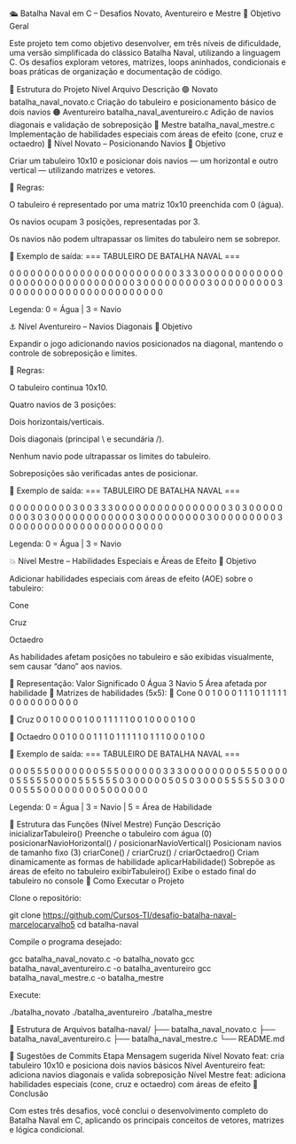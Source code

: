 🛳️ Batalha Naval em C – Desafios Novato, Aventureiro e Mestre
🎯 Objetivo Geral

Este projeto tem como objetivo desenvolver, em três níveis de dificuldade, uma versão simplificada do clássico Batalha Naval, utilizando a linguagem C.
Os desafios exploram vetores, matrizes, loops aninhados, condicionais e boas práticas de organização e documentação de código.

🧱 Estrutura do Projeto
Nível	Arquivo	Descrição
🟢 Novato	batalha_naval_novato.c	Criação do tabuleiro e posicionamento básico de dois navios
🟠 Aventureiro	batalha_naval_aventureiro.c	Adição de navios diagonais e validação de sobreposição
🔴 Mestre	batalha_naval_mestre.c	Implementação de habilidades especiais com áreas de efeito (cone, cruz e octaedro)
🧩 Nível Novato – Posicionando Navios
🎯 Objetivo

Criar um tabuleiro 10x10 e posicionar dois navios — um horizontal e outro vertical — utilizando matrizes e vetores.

🔹 Regras:

O tabuleiro é representado por uma matriz 10x10 preenchida com 0 (água).

Os navios ocupam 3 posições, representadas por 3.

Os navios não podem ultrapassar os limites do tabuleiro nem se sobrepor.

🔹 Exemplo de saída:
=== TABULEIRO DE BATALHA NAVAL ===

0 0 0 0 0 0 0 0 0 0
0 0 0 0 0 0 0 0 0 0
0 0 0 0 3 3 3 0 0 0
0 0 0 0 0 0 0 0 0 0
0 0 0 0 0 0 0 0 0 0
0 0 0 0 0 0 0 3 0 0
0 0 0 0 0 0 0 3 0 0
0 0 0 0 0 0 0 3 0 0
0 0 0 0 0 0 0 0 0 0
0 0 0 0 0 0 0 0 0 0

Legenda: 0 = Água | 3 = Navio

⚓ Nível Aventureiro – Navios Diagonais
🎯 Objetivo

Expandir o jogo adicionando navios posicionados na diagonal, mantendo o controle de sobreposição e limites.

🔹 Regras:

O tabuleiro continua 10x10.

Quatro navios de 3 posições:

Dois horizontais/verticais.

Dois diagonais (principal \ e secundária /).

Nenhum navio pode ultrapassar os limites do tabuleiro.

Sobreposições são verificadas antes de posicionar.

🔹 Exemplo de saída:
=== TABULEIRO DE BATALHA NAVAL ===

0 0 0 0 0 0 0 0 0 3 
0 0 3 3 3 0 0 0 0 0 
0 0 0 0 0 0 0 0 0 0 
0 3 0 3 0 0 0 0 0 0 
0 0 3 0 3 0 0 0 0 0 
0 0 0 0 0 0 0 3 0 0 
0 0 0 0 0 0 0 3 0 0 
0 0 0 0 0 0 0 3 0 0 
0 0 0 0 0 0 0 0 0 0 
0 0 0 0 0 0 0 0 0 0 

Legenda: 0 = Água | 3 = Navio

💥 Nível Mestre – Habilidades Especiais e Áreas de Efeito
🎯 Objetivo

Adicionar habilidades especiais com áreas de efeito (AOE) sobre o tabuleiro:

Cone

Cruz

Octaedro

As habilidades afetam posições no tabuleiro e são exibidas visualmente, sem causar “dano” aos navios.

🔹 Representação:
Valor	Significado
0	Água
3	Navio
5	Área afetada por habilidade
🔹 Matrizes de habilidades (5x5):
🔸 Cone
0 0 1 0 0
0 1 1 1 0
1 1 1 1 1
0 0 0 0 0
0 0 0 0 0

🔸 Cruz
0 0 1 0 0
0 0 1 0 0
1 1 1 1 1
0 0 1 0 0
0 0 1 0 0

🔸 Octaedro
0 0 1 0 0
0 1 1 1 0
1 1 1 1 1
0 1 1 1 0
0 0 1 0 0

🔹 Exemplo de saída:
=== TABULEIRO DE BATALHA NAVAL ===

0 0 0 5 5 5 0 0 0 0 
0 0 0 5 5 5 0 0 0 0 
0 0 3 3 3 0 0 0 0 0 
0 0 0 5 5 5 0 0 0 0 
0 5 5 5 5 5 0 0 0 0 
5 5 5 5 5 5 0 3 0 0 
0 0 0 5 0 5 0 3 0 0 
0 5 5 5 5 5 0 3 0 0 
0 0 5 5 5 0 0 0 0 0 
0 0 0 5 0 0 0 0 0 0 

Legenda: 0 = Água | 3 = Navio | 5 = Área de Habilidade

🧩 Estrutura das Funções (Nível Mestre)
Função	Descrição
inicializarTabuleiro()	Preenche o tabuleiro com água (0)
posicionarNavioHorizontal() / posicionarNavioVertical()	Posicionam navios de tamanho fixo (3)
criarCone() / criarCruz() / criarOctaedro()	Criam dinamicamente as formas de habilidade
aplicarHabilidade()	Sobrepõe as áreas de efeito no tabuleiro
exibirTabuleiro()	Exibe o estado final do tabuleiro no console
🚀 Como Executar o Projeto

Clone o repositório:

git clone https://github.com/Cursos-TI/desafio-batalha-naval-marcelocarvalho5
cd batalha-naval


Compile o programa desejado:

gcc batalha_naval_novato.c -o batalha_novato
gcc batalha_naval_aventureiro.c -o batalha_aventureiro
gcc batalha_naval_mestre.c -o batalha_mestre


Execute:

./batalha_novato
./batalha_aventureiro
./batalha_mestre

📁 Estrutura de Arquivos
batalha-naval/
├── batalha_naval_novato.c
├── batalha_naval_aventureiro.c
├── batalha_naval_mestre.c
└── README.md

💬 Sugestões de Commits
Etapa	Mensagem sugerida
Nível Novato	feat: cria tabuleiro 10x10 e posiciona dois navios básicos
Nível Aventureiro	feat: adiciona navios diagonais e valida sobreposição
Nível Mestre	feat: adiciona habilidades especiais (cone, cruz e octaedro) com áreas de efeito
🏁 Conclusão

Com estes três desafios, você conclui o desenvolvimento completo do Batalha Naval em C, aplicando os principais conceitos de vetores, matrizes e lógica condicional.
